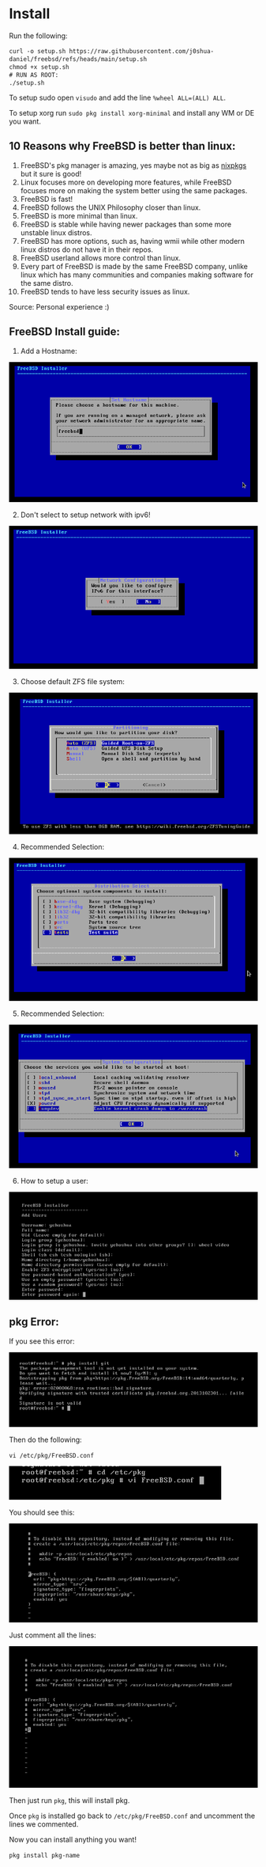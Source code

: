# Install

Run the following:
```
curl -o setup.sh https://raw.githubusercontent.com/j0shua-daniel/freebsd/refs/heads/main/setup.sh
chmod +x setup.sh
# RUN AS ROOT:
./setup.sh
```
To setup sudo open `visudo` and add the line `%wheel ALL=(ALL) ALL`.

To setup xorg run `sudo pkg install xorg-minimal` and install any WM or DE you want.

## 10 Reasons why FreeBSD is better than linux:

1. FreeBSD's pkg manager is amazing, yes maybe not as big as [nixpkgs](https://nixos.org/nixos/packages.html) but it sure is good!
2. Linux focuses more on developing more features, while FreeBSD focuses more on making the system better using the same packages.
3. FreeBSD is fast!
4. FreeBSD follows the UNIX Philosophy closer than linux.
5. FreeBSD is more minimal than linux.
6. FreeBSD is stable while having newer packages than some more unstable linux distros.
7. FreeBSD has more options, such as, having wmii while other modern linux distros do not have it in their repos.
8. FreeBSD userland allows more control than linux.
9. Every part of FreeBSD is made by the same FreeBSD company, unlike linux which has many communities and companies making software for the same distro.
10. FreeBSD tends to have less security issues as linux.

Source: Personal experience :)

## FreeBSD Install guide:

1. Add a Hostname:

![hostname](https://github.com/j0shua-daniel/images/blob/main/hostname.png?raw=true)

2. Don't select to setup network with ipv6!

![ipv6](https://github.com/j0shua-daniel/images/blob/main/ipv6.png?raw=true)

3. Choose default ZFS file system:

![zfs](https://github.com/j0shua-daniel/images/blob/main/zfs.png?raw=true)

4. Recommended Selection:

![dist-select](https://github.com/j0shua-daniel/images/blob/main/distselect.png?raw=true)

5. Recommended Selection:

![select](https://github.com/j0shua-daniel/images/blob/main/select.png?raw=true)

6. How to setup a user:

![user-setup](https://github.com/j0shua-daniel/images/blob/main/user.png?raw=true)

## pkg Error:

If you see this error:

![error](https://github.com/j0shua-daniel/images/blob/main/pkg-error.png?raw=true)

Then do the following:

`vi /etc/pkg/FreeBSD.conf`

![vi](https://github.com/j0shua-daniel/images/blob/main/vi.png?raw=true)

You should see this:

![this](https://github.com/j0shua-daniel/images/blob/main/default-file.png?raw=true)

Just comment all the lines:

![comment](https://github.com/j0shua-daniel/images/blob/main/pkg-after.png?raw=true)

Then just run `pkg`, this will install pkg. 

Once `pkg` is installed go back to `/etc/pkg/FreeBSD.conf` and uncomment the lines we commented.

Now you can install anything you want! 

`pkg install pkg-name`
